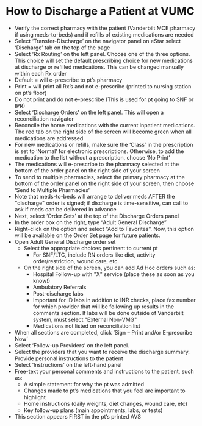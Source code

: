 # How to Discharge a Patient at VUMC

- Verify the correct pharmacy with the patient (Vanderbilt MCE
    pharmacy if using meds-to-beds) and if refills of existing
    medications are needed
- Select ‘Transfer-Discharge’ on the navigator panel on eStar select
    ‘Discharge’ tab on the top of the page
- Select ‘Rx Routing’ on the left panel. Choose one of the three
    options. This choice will set the default prescribing choice for new
    medications at discharge or refilled medications. This can be
    changed manually within each Rx order
- Default = will e-prescribe to pt’s pharmacy
- Print = will print all Rx’s and not e-prescribe (printed to nursing
    station on pt’s floor)
- Do not print and do not e-prescribe (This is used for pt going to
    SNF or IPR)
- Select ‘Discharge Orders’ on the left panel. This will open a
    reconciliation navigator
- Reconcile the home medications with the current inpatient
    medications. The red tab on the right side of the screen will become
    green when all medications are addressed
- For new medications or refills, make sure the ‘Class’ in the
    prescription is set to ‘Normal’ for electronic prescriptions.
    Otherwise, to add the medication to the list without a prescription,
    choose ‘No Print’
- The medications will e-prescribe to the pharmacy selected at the
    bottom of the order panel on the right side of your screen
- To send to multiple pharmacies, select the primary pharmacy at the
    bottom of the order panel on the right side of your screen, then
    choose ‘Send to Multiple Pharmacies’
- Note that meds-to-beds will arrange to deliver meds AFTER the
    "discharge" order is signed; if discharge is time-sensitive, can
    call to ask if meds can be delivered in advance
- Next, select ‘Order Sets’ at the top of the Discharge Orders panel
- In the order box on the right, type “Adult General Discharge”
- Right-click on the option and select “Add to Favorites”. Now, this
    option will be available on the Order Set page for future patients.
- Open Adult General Discharge order set
    - Select the appropriate choices pertinent to current pt
        - For SNF/LTC, include RN orders like diet, activity
            order/restriction, wound care, etc.
    - On the right side of the screen, you can add Ad Hoc orders such
        as:
        - Hospital Follow-up with "X" service (place these as soon as
            you know!)
        - Ambulatory Referrals
        - Post-discharge labs
        - Important for ID labs in addition to INR checks, place fax
            number for which provider that will be following up results
            in the comments section. If labs will be done outside of
            Vanderbilt system, must select "External Non-VMG"
        - Medications not listed on reconciliation list
- When all sections are completed, click ‘Sign – Print and/or
    E-prescribe Now’
- Select ‘Follow-up Providers’ on the left panel.
- Select the providers that you want to receive the discharge summary.
    Provide personal instructions to the patient
- Select ‘Instructions’ on the left-hand panel
- Free-text your personal comments and instructions to the patient,
    such as:
    - A simple statement for why the pt was admitted
    - Changes made to pt’s medications that you feel are important to
        highlight
    - Home instructions (daily weights, diet changes, wound care, etc)
    - Key follow-up plans (main appointments, labs, or tests)
- This section appears FIRST in the pt’s printed AVS
